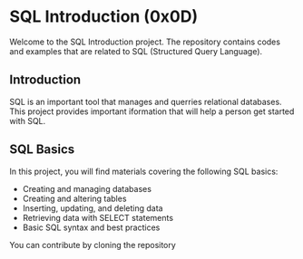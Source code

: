 # SQL Introduction (0x0D)
Welcome to the SQL Introduction project. The repository contains codes and examples that are related to SQL (Structured Query Language).

## Introduction
SQL is an important tool that manages and querries relational databases. This project provides important iformation that will help a 
person get started with SQL.

## SQL Basics

In this project, you will find materials covering the following SQL basics:
- Creating and managing databases
- Creating and altering tables
- Inserting, updating, and deleting data
- Retrieving data with SELECT statements
- Basic SQL syntax and best practices

You can contribute by cloning the repository  
